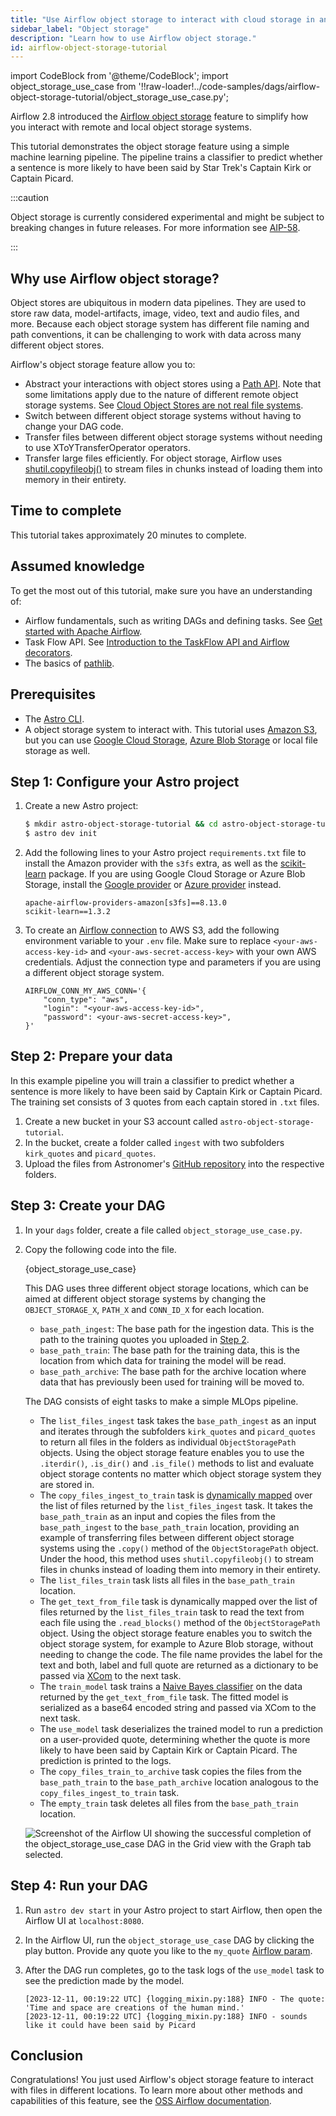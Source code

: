 ```yaml
---
title: "Use Airflow object storage to interact with cloud storage in an ML pipeline"
sidebar_label: "Object storage"
description: "Learn how to use Airflow object storage."
id: airflow-object-storage-tutorial
---
```


import CodeBlock from '@theme/CodeBlock';
import object_storage_use_case from '!!raw-loader!../code-samples/dags/airflow-object-storage-tutorial/object_storage_use_case.py';

Airflow 2.8 introduced the [Airflow object storage](https://airflow.apache.org/docs/apache-airflow/stable/core-concepts/objectstorage.html) feature to simplify how you interact with remote and local object storage systems.

This tutorial demonstrates the object storage feature using a simple machine learning pipeline. The pipeline trains a classifier to predict whether a sentence is more likely to have been said by Star Trek's Captain Kirk or Captain Picard.

:::caution

Object storage is currently considered experimental and might be subject to breaking changes in future releases. For more information see [AIP-58](https://cwiki.apache.org/confluence/pages/viewpage.action?pageId=263430565).

:::

## Why use Airflow object storage?

Object stores are ubiquitous in modern data pipelines. They are used to store raw data, model-artifacts, image, video, text and audio files, and more. Because each object storage system has different file naming and path conventions, it can be challenging to work with data across many different object stores.

Airflow's object storage feature allow you to: 

- Abstract your interactions with object stores using a [Path API](https://docs.python.org/3/library/pathlib.html). Note that some limitations apply due to the nature of different remote object storage systems. See [Cloud Object Stores are not real file systems](https://airflow.apache.org/docs/apache-airflow/stable/core-concepts/objectstorage.html#cloud-object-stores-are-not-real-file-systems).
- Switch between different object storage systems without having to change your DAG code.
- Transfer files between different object storage systems without needing to use XToYTransferOperator operators.
- Transfer large files efficiently. For object storage, Airflow uses [shutil.copyfileobj()](https://docs.python.org/3/library/shutil.html#shutil.copyfileobj) to stream files in chunks instead of loading them into memory in their entirety.

## Time to complete

This tutorial takes approximately 20 minutes to complete.

## Assumed knowledge

To get the most out of this tutorial, make sure you have an understanding of:

- Airflow fundamentals, such as writing DAGs and defining tasks. See [Get started with Apache Airflow](get-started-with-airflow.md).
- Task Flow API. See [Introduction to the TaskFlow API and Airflow decorators](airflow-decorators.md).
- The basics of [pathlib](https://docs.python.org/3/library/pathlib.html).

## Prerequisites

- The [Astro CLI](https://docs.astronomer.io/astro/cli/get-started).
- A object storage system to interact with. This tutorial uses [Amazon S3](https://aws.amazon.com/s3/), but you can use [Google Cloud Storage](https://cloud.google.com/storage), [Azure Blob Storage](https://azure.microsoft.com/en-us/services/storage/blobs/) or local file storage as well.

## Step 1: Configure your Astro project

1. Create a new Astro project:

    ```sh
    $ mkdir astro-object-storage-tutorial && cd astro-object-storage-tutorial
    $ astro dev init
    ```

2. Add the following lines to your Astro project `requirements.txt` file to install the Amazon provider with the `s3fs` extra, as well as the [scikit-learn](https://scikit-learn.org/stable/) package. If you are using Google Cloud Storage or Azure Blob Storage, install the [Google provider](https://registry.astronomer.io/providers/apache-airflow-providers-google/versions/latest) or [Azure provider](https://registry.astronomer.io/providers/apache-airflow-providers-microsoft-azure/versions/latest) instead.

    ```text
    apache-airflow-providers-amazon[s3fs]==8.13.0
    scikit-learn==1.3.2
    ```

3. To create an [Airflow connection](connections.md) to AWS S3, add the following environment variable to your `.env` file. Make sure to replace `<your-aws-access-key-id>` and `<your-aws-secret-access-key>` with your own AWS credentials. Adjust the connection type and parameters if you are using a different object storage system.

    ```text
    AIRFLOW_CONN_MY_AWS_CONN='{
        "conn_type": "aws",
        "login": "<your-aws-access-key-id>",
        "password": <your-aws-secret-access-key>",
    }'
    ```

## Step 2: Prepare your data

In this example pipeline you will train a classifier to predict whether a sentence is more likely to have been said by Captain Kirk or Captain Picard. The training set consists of 3 quotes from each captain stored in `.txt` files. 

1. Create a new bucket in your S3 account called `astro-object-storage-tutorial`.
2. In the bucket, create a folder called `ingest` with two subfolders `kirk_quotes` and `picard_quotes`.
3. Upload the files from Astronomer's [GitHub repository](https://github.com/astronomer/2-8-example-dags/tree/main/include/ingestion_data_object_store_use_case) into the respective folders.

## Step 3: Create your DAG

1. In your `dags` folder, create a file called `object_storage_use_case.py`.

2. Copy the following code into the file.

    <CodeBlock language="python">{object_storage_use_case}</CodeBlock>

    This DAG uses three different object storage locations, which can be aimed at different object storage systems by changing the `OBJECT_STORAGE_X`, `PATH_X` and `CONN_ID_X` for each location.

    - `base_path_ingest`: The base path for the ingestion data. This is the path to the training quotes you uploaded in [Step 2](#step-2-prepare-your-data). 
    - `base_path_train`: The base path for the training data, this is the location from which data for training the model will be read.
    - `base_path_archive`: The base path for the archive location where data that has previously been used for training will be moved to.

    The DAG consists of eight tasks to make a simple MLOps pipeline.

    - The `list_files_ingest` task takes the `base_path_ingest` as an input and iterates through the subfolders `kirk_quotes` and `picard_quotes` to return all files in the folders as individual `ObjectStoragePath` objects. Using the object storage feature enables you to use the `.iterdir()`, `.is_dir()` and `.is_file()` methods to list and evaluate object storage contents no matter which object storage system they are stored in.
    - The `copy_files_ingest_to_train` task is [dynamically mapped](dynamic-tasks.md) over the list of files returned by the `list_files_ingest` task. It takes the `base_path_train` as an input and copies the files from the `base_path_ingest` to the `base_path_train` location, providing an example of transferring files between different object storage systems using the `.copy()` method of the `ObjectStoragePath` object. Under the hood, this method uses `shutil.copyfileobj()` to stream files in chunks instead of loading them into memory in their entirety.
    - The `list_files_train` task lists all files in the `base_path_train` location.
    - The `get_text_from_file` task is dynamically mapped over the list of files returned by the `list_files_train` task to read the text from each file using the `.read_blocks()` method of the `ObjectStoragePath` object. Using the object storage feature enables you to switch the object storage system, for example to Azure Blob storage, without needing to change the code. The file name provides the label for the text and both, label and full quote are returned as a dictionary to be passed via [XCom](airflow-passing-data-between-tasks.md) to the next task. 
    - The `train_model` task trains a [Naive Bayes classifier](https://scikit-learn.org/stable/modules/naive_bayes.html) on the data returned by the `get_text_from_file` task. The fitted model is serialized as a base64 encoded string and passed via XCom to the next task.
    - The `use_model` task deserializes the trained model to run a prediction on a user-provided quote, determining whether the quote is more likely to have been said by Captain Kirk or Captain Picard. The prediction is printed to the logs.
    - The `copy_files_train_to_archive` task copies the files from the `base_path_train` to the `base_path_archive` location analogous to the `copy_files_ingest_to_train` task.
    - The `empty_train` task deletes all files from the `base_path_train` location.

    ![Screenshot of the Airflow UI showing the successful completion of the `object_storage_use_case` DAG in the Grid view with the Graph tab selected.](/img/tutorials/airflow-object-storage-tutorial_dag.png)

## Step 4: Run your DAG

1. Run `astro dev start` in your Astro project to start Airflow, then open the Airflow UI at `localhost:8080`.

2. In the Airflow UI, run the `object_storage_use_case` DAG by clicking the play button. Provide any quote you like to the `my_quote` [Airflow param](airflow-params.md).

3. After the DAG run completes, go to the task logs of the `use_model` task to see the prediction made by the model.

    ```text
    [2023-12-11, 00:19:22 UTC] {logging_mixin.py:188} INFO - The quote: 'Time and space are creations of the human mind.'
    [2023-12-11, 00:19:22 UTC] {logging_mixin.py:188} INFO - sounds like it could have been said by Picard
    ```

## Conclusion

Congratulations! You just used Airflow's object storage feature to interact with files in different locations. To learn more about other methods and capabilities of this feature, see the [OSS Airflow documentation](https://airflow.apache.org/docs/apache-airflow/stable/core-concepts/objectstorage.html).
